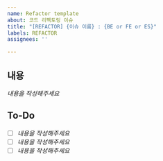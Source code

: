 ```yaml
---
name: Refactor template
about: 코드 리펙토링 이슈
title: "[REFACTOR] {이슈 이름} : {BE or FE or ES}"
labels: REFACTOR
assignees: ''

---
```


## 내용
*내용을 작성해주세요*

## To-Do
- [ ] *내용을 작성해주세요*
- [ ] *내용을 작성해주세요*
- [ ] *내용을 작성해주세요*
